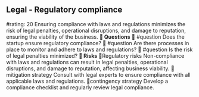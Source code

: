 

## Legal - Regulatory compliance
#rating: 20
Ensuring compliance with laws and regulations minimizes the risk of legal penalties, operational disruptions, and damage to reputation, ensuring the viability of the business.
**💭 Questions**
💭 #question Does the startup ensure regulatory compliance?
 💭 #question Are there processes in place to monitor and adhere to laws and regulations?
 💭 #question Is the risk of legal penalties minimized?
**🚨 Risks**
🚨Regulatory risks
Non-compliance with laws and regulations can result in legal penalties, operational disruptions, and damage to reputation, affecting business viability.
🚨mitigation strategy
Consult with legal experts to ensure compliance with all applicable laws and regulations.
🚨contingency strategy
Develop a compliance checklist and regularly review legal compliance.




